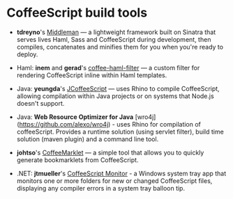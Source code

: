 # CoffeeScript build tools

* **tdreyno**'s [Middleman](http://github.com/tdreyno/middleman) — a lightweight framework built on Sinatra that serves lives Haml, Sass and CoffeeScript during development, then compiles, concatenates and minifies them for you when you're ready to deploy.

* Haml: **inem** and **gerad**'s [coffee-haml-filter](http://github.com/gerad/coffee-haml-filter) — a custom filter for rendering CoffeeScript inline within Haml templates.

* Java: **yeungda**'s [JCoffeeScript](http://github.com/yeungda/jcoffeescript) — uses Rhino to compile CoffeeScript, allowing compilation within Java projects or on systems that Node.js doesn't support.

* Java: **Web Resource Optimizer for Java** [wro4j] (https://github.com/alexo/wro4j) - uses Rhino for compilation of coffeeScript. Provides a runtime solution (using servlet filter), build time solution (maven plugin) and a command line tool. 

* **johtso**'s [CoffeeMarklet](http://johtso.github.com/CoffeeMarklet/) — a simple tool that allows you to quickly generate bookmarklets from CoffeeScript.

* .NET: **jtmueller**'s [CoffeeScript Monitor](http://coffeemonitor.codeplex.com/) - a Windows system tray app that monitors one or more folders for new or changed CoffeeScript files, displaying any compiler errors in a system tray balloon tip.
